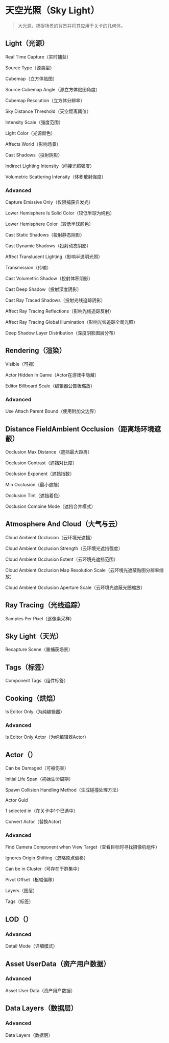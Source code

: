 # 天空光照（Sky Light） 
> 大光源，捕捉场景的背景并将其应用于关卡的几何体。

## <b>Light（光源）</b>
Real Time Capture（实时捕获）  
> 

Source Type（源类型）
> 

Cubemap（立方体贴图）
> 

Source Cubemap Angle（源立方体贴图角度）
> 

Cubemap Resolution（立方体分辨率）
>

Sky Distance Threshold（天空距离阈值）
> 

Intensity Scale（强度范围）
> 

Light Color（光源颜色）
> 

Affects World（影响场景）
> 

Cast Shadows（投射阴影）
> 

Indirect Lighting Intensity（间接光照强度）
> 

Volumetric Scattering Intensity（体积散射强度）
> 

### Advanced
Capture Emissive Only（仅限捕获自发光）
> 

Lower Hemisphere Is Solid Color（较低半球为纯色）
> 

Lower Hemisphere Color（较低半球颜色）
> 

Cast Static Shadows（投射静态阴影）
> 

Cast Dynamic Shadows（投射动态阴影）
> 

Affect Translucent Lighting（影响半透明光照）
> 

Transmission（传输）
> 

Cast Volumetric Shadow（投射体积阴影）
> 

Cast Deep Shadow（投射深度阴影）
> 

Cast Ray Traced Shadows（投射光线追踪阴影）
> 

Affect Ray Tracing Reflections（影响光线追踪反射）
> 

Affect Ray Tracing Global Illumination（影响光线追踪全局光照）
> 

Deep Shadow Layer Distribution（深度阴影图层分布）
> 


## <b>Rendering（渲染）</b>
Visible（可视）
>  

Actor Hidden In Game（Actor在游戏中隐藏）
>  

Editor Billboard Scale（编辑器公告板缩放）
>  

### Advanced
Use Attach Parent Bound（使用附加父边界）
>  

## <b>Distance FieldAmbient Occlusion（距离场环境遮蔽）</b>
Occlusion Max Distance（遮挡最大距离）
>  

Occlusion Contrast（遮挡对比度）
>  

Occlusion Exponent（遮挡指数）
>  

Min Occlusion（最小遮挡）
>  

Occlusion Tint（遮挡着色）
>  

Occlusion Combine Mode（遮挡合并模式）
>  

## <b>Atmosphere And Cloud（大气与云）</b>
Cloud Ambient Occlusion（云环境光遮挡）
> 

Cloud Ambient Occlusion Strength（云环境光遮挡强度）
> 

Cloud Ambient Occlusion Extent（云环境光遮挡范围）
> 

Cloud Ambient Occlusion Map Resolution Scale（云环境光遮蔽贴图分辨率缩放）
> 

Cloud Ambient Occlusion Aperture Scale（云环境光遮蔽光圈缩放）
> 

## <b>Ray Tracing（光线追踪）</b>
Samples Per Pixel（逐像素采样）
> 

## <b>Sky Light（天光）</b>
Recapture Scene（重捕获场景）
> 

## <b>Tags（标签）</b>
Component Tags（组件标签）
> 

## <b>Cooking（烘焙）</b>
Is Editor Only（为纯编辑器）
> 

### Advanced
Is Editor Only Actor（为纯编辑器Actor）
> 

## <b>Actor（）</b>
Can be Damaged（可被伤害）
> 

Initial Life Span（初始生命周期）
> 

Spawn Collision Handling Method（生成碰撞处理方法）
> 

Actor Guid
> 

1 selected in（在关卡中1个已选中）
> 

Convert Actor（替换Actor）
> 

### Advanced
Find Camera Component when View Target（查看目标时寻找摄像机组件）
> 

Ignores Origin Shifting（忽略原点偏移）
> 

Can be in Cluster（可存在于群集中）
> 

Pivot Offset（枢轴偏移）
> 

Layers（图层）
> 

Tags（标签）
> 

## <b>LOD（）</b>
### Advanced
Detail Mode（详细模式）
> 

## <b>Asset UserData（资产用户数据）</b>
### Advanced
Asset User Data（资产用户数据）
> 

## <b>Data Layers（数据层）</b>
### Advanced
Data Layers（数据层）
> 